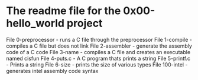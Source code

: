 # The readme file for the 0x00-hello_world project
File 0-preprocessor - runs a C file through the preprocessor
File 1-compile - compiles a C file but does not link
File 2-assembler - generate the assembly code of a C code
File 3-name - compiles a C file and creates an executable named cisfun
File 4-puts.c - A C program thats prints a string
File 5-printf.c - Prints a string
File 6-size - prints the size of various types
File 100-intel - generates intel assembly code syntax
